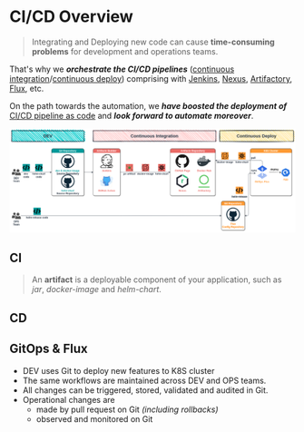 # CI/CD Overview

> Integrating and Deploying new code can cause **time-consuming problems** for development and operations teams.

That's why we ***orchestrate the CI/CD pipelines*** ([continuous integration](#ci)/[continuous deploy](#cd)) comprising with [Jenkins](#jenkins), [Nexus](#nexus), [Artifactory](#artifactory), [Flux](#flux), etc.

On the path towards the automation, we ***have boosted the deployment of*** [CI/CD pipeline as code](#pipeline-as-code) and ***look forward to automate moreover***.

![cicd](data/cicd.png)

## CI

> An **artifact** is a deployable component of your application, such as *jar*, *docker-image* and *helm-chart*.

## CD

## GitOps & Flux

- DEV uses Git to deploy new features to K8S cluster
- The same workflows are maintained across DEV and OPS teams.
- All changes can be triggered, stored, validated and audited in Git.
- Operational changes are
  - made by pull request on Git *(including rollbacks)*
  - observed and monitored on Git

